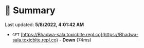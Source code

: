 # 📖 Summary
Last updated: **5/8/2022, 4:01:42 AM**

- `GET` [https://Bhadwa-sala.toxicblte.repl.co](https://Bhadwa-sala.toxicblte.repl.co) - **Down** (74ms)
